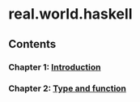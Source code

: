real.world.haskell
=================
## Contents
### Chapter 1: [Introduction](//github.com/t8keru/real.worl.haskell/tree/master/ch01)

### Chapter 2: [Type and function](//github.com/t8keru/real.worl.haskell/tree/master/ch02)
